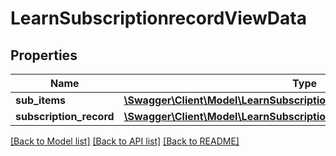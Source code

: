 # LearnSubscriptionrecordViewData

## Properties
Name | Type | Description | Notes
------------ | ------------- | ------------- | -------------
**sub_items** | [**\Swagger\Client\Model\LearnSubscriptionrecordViewSubItems**](LearnSubscriptionrecordViewSubItems.md) |  | 
**subscription_record** | [**\Swagger\Client\Model\LearnSubscriptionrecordViewSubscriptionRecord**](LearnSubscriptionrecordViewSubscriptionRecord.md) |  | 

[[Back to Model list]](../README.md#documentation-for-models) [[Back to API list]](../README.md#documentation-for-api-endpoints) [[Back to README]](../README.md)


